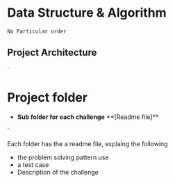 # Data Structure & Algorithm

`No Particular order`

## Project Architecture

`

# Project folder

- **Sub folder for each challenge**
  \*\*[Readme file]\*\*

`

<p>Each folder has the a readme file, explaing the following</p>

- the problem solving pattern use
- a test case
- Description of the challenge
